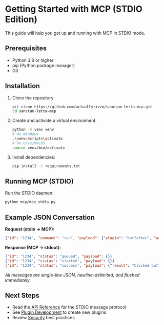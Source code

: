 # Getting Started with MCP (STDIO Edition)

This guide will help you get up and running with MCP in STDIO mode.

## Prerequisites

- Python 3.8 or higher
- pip (Python package manager)
- Git

## Installation

1. Clone the repository:
   ```bash
   git clone https://github.com/actuallyrizzn/sanctum-letta-mcp.git
   cd sanctum-letta-mcp
   ```

2. Create and activate a virtual environment:
   ```bash
   python -m venv venv
   # On Windows
   .\venv\Scripts\activate
   # On Unix/MacOS
   source venv/bin/activate
   ```

3. Install dependencies:
   ```bash
   pip install -r requirements.txt
   ```

## Running MCP (STDIO)

Run the STDIO daemon:
```bash
python mcp/mcp_stdio.py
```

## Example JSON Conversation

**Request (stdin → MCP):**
```json
{"id": "1234", "command": "run", "payload": {"plugin": "botfather", "action": "click-button", "args": {"button-text": "Payments", "msg-id": 12345678}}}
```

**Response (MCP → stdout):**
```json
{"id": "1234", "status": "queued", "payload": {}}
{"id": "1234", "status": "started", "payload": {}}
{"id": "1234", "status": "success", "payload": {"result": "Clicked button Payments on message 12345678"}}
```

*All messages are single-line JSON, newline-delimited, and flushed immediately.*

## Next Steps

- Read the [API Reference](api-reference.md) for the STDIO message protocol
- See [Plugin Development](plugin-development.md) to create new plugins
- Review [Security](security.md) best practices 